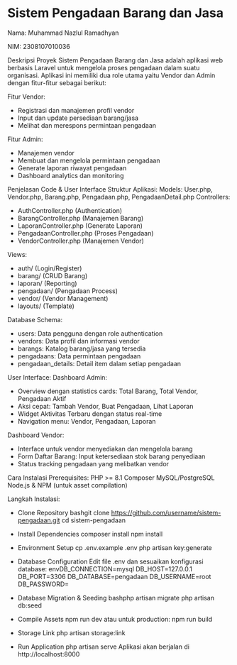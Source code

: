 # Sistem Pengadaan Barang dan Jasa

Nama: Muhammad Nazlul Ramadhyan

NIM: 2308107010036

Deskripsi Proyek
Sistem Pengadaan Barang dan Jasa adalah aplikasi web berbasis Laravel untuk mengelola proses pengadaan dalam suatu organisasi. Aplikasi ini memiliki dua role utama yaitu Vendor dan Admin dengan fitur-fitur sebagai berikut:

Fitur Vendor:
- Registrasi dan manajemen profil vendor
- Input dan update persediaan barang/jasa
- Melihat dan merespons permintaan pengadaan

Fitur Admin:
- Manajemen vendor
- Membuat dan mengelola permintaan pengadaan
- Generate laporan riwayat pengadaan
- Dashboard analytics dan monitoring

Penjelasan Code & User Interface
Struktur Aplikasi:
Models: User.php, Vendor.php, Barang.php, Pengadaan.php, PengadaanDetail.php
Controllers:
- AuthController.php (Authentication)
- BarangController.php (Manajemen Barang)
- LaporanController.php (Generate Laporan)
- PengadaanController.php (Proses Pengadaan)
- VendorController.php (Manajemen Vendor)
    
Views:
- auth/ (Login/Register)
- barang/ (CRUD Barang)
- laporan/ (Reporting)
- pengadaan/ (Pengadaan Process)
- vendor/ (Vendor Management)
- layouts/ (Template)

Database Schema:
- users: Data pengguna dengan role authentication
- vendors: Data profil dan informasi vendor
- barangs: Katalog barang/jasa yang tersedia
- pengadaans: Data permintaan pengadaan
- pengadaan_details: Detail item dalam setiap pengadaan

User Interface:
Dashboard Admin: 
- Overview dengan statistics cards: Total Barang, Total Vendor, Pengadaan Aktif
- Aksi cepat: Tambah Vendor, Buat Pengadaan, Lihat Laporan
- Widget Aktivitas Terbaru dengan status real-time
- Navigation menu: Vendor, Pengadaan, Laporan

Dashboard Vendor: 
- Interface untuk vendor menyediakan dan mengelola barang
- Form Daftar Barang: Input ketersediaan stok barang penyediaan
- Status tracking pengadaan yang melibatkan vendor

Cara Instalasi
    Prerequisites:
    PHP >= 8.1
    Composer
    MySQL/PostgreSQL
    Node.js & NPM (untuk asset compilation)

Langkah Instalasi:
- Clone Repository
      bashgit clone https://github.com/username/sistem-pengadaan.git
      cd sistem-pengadaan

- Install Dependencies
    composer install
    npm install

- Environment Setup
    cp .env.example .env
    php artisan key:generate

- Database Configuration
    Edit file .env dan sesuaikan konfigurasi database:
    envDB_CONNECTION=mysql
    DB_HOST=127.0.0.1
    DB_PORT=3306
    DB_DATABASE=pengadaan
    DB_USERNAME=root
    DB_PASSWORD=

- Database Migration & Seeding
    bashphp artisan migrate
    php artisan db:seed

- Compile Assets
    npm run dev
    atau untuk production:
    npm run build

- Storage Link
    php artisan storage:link

- Run Application
    php artisan serve
    Aplikasi akan berjalan di http://localhost:8000

